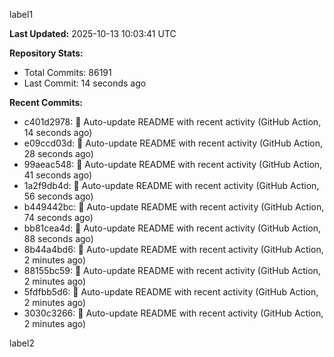 
label1 
<!-- ACTIVITY_START -->
**Last Updated:** 2025-10-13 10:03:41 UTC

**Repository Stats:**
- Total Commits: 86191
- Last Commit: 14 seconds ago

**Recent Commits:**
- c401d2978: 🤖 Auto-update README with recent activity (GitHub Action, 14 seconds ago)
- e09ccd03d: 🤖 Auto-update README with recent activity (GitHub Action, 28 seconds ago)
- 99aeac548: 🤖 Auto-update README with recent activity (GitHub Action, 41 seconds ago)
- 1a2f9db4d: 🤖 Auto-update README with recent activity (GitHub Action, 56 seconds ago)
- b449442bc: 🤖 Auto-update README with recent activity (GitHub Action, 74 seconds ago)
- bb81cea4d: 🤖 Auto-update README with recent activity (GitHub Action, 88 seconds ago)
- 8b44a4bd6: 🤖 Auto-update README with recent activity (GitHub Action, 2 minutes ago)
- 88155bc59: 🤖 Auto-update README with recent activity (GitHub Action, 2 minutes ago)
- 5fdfbb5d6: 🤖 Auto-update README with recent activity (GitHub Action, 2 minutes ago)
- 3030c3266: 🤖 Auto-update README with recent activity (GitHub Action, 2 minutes ago)
<!-- ACTIVITY_END -->

label2
